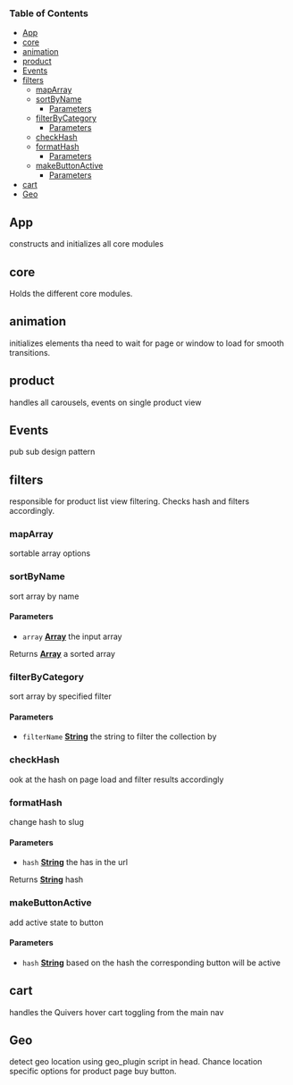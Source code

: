 <!-- Generated by documentation.js. Update this documentation by updating the source code. -->

### Table of Contents

-   [App][1]
-   [core][2]
-   [animation][3]
-   [product][4]
-   [Events][5]
-   [filters][6]
    -   [mapArray][7]
    -   [sortByName][8]
        -   [Parameters][9]
    -   [filterByCategory][10]
        -   [Parameters][11]
    -   [checkHash][12]
    -   [formatHash][13]
        -   [Parameters][14]
    -   [makeButtonActive][15]
        -   [Parameters][16]
-   [cart][17]
-   [Geo][18]

## App

constructs and initializes all core modules

## core

Holds the different core modules.

## animation

initializes elements tha need to wait for page or window
to load for smooth transitions.

## product

handles all carousels, events on single product view

## Events

pub sub design pattern

## filters

responsible for product list view filtering. Checks hash and filters accordingly.

### mapArray

sortable array options

### sortByName

sort array by name

#### Parameters

-   `array` **[Array][19]** the input array

Returns **[Array][19]** a sorted array

### filterByCategory

sort array by specified filter

#### Parameters

-   `filterName` **[String][20]** the string to filter the collection by

### checkHash

ook at the hash on page load
and filter results accordingly

### formatHash

change hash to slug

#### Parameters

-   `hash` **[String][20]** the has in the url

Returns **[String][20]** hash

### makeButtonActive

add active state to button

#### Parameters

-   `hash` **[String][20]** based on the hash the corresponding button will be active

## cart

handles the Quivers hover cart toggling from the main nav

## Geo

detect geo location using geo_plugin script in head.
Chance location specific options for product page buy button.

[1]: #app

[2]: #core

[3]: #animation

[4]: #product

[5]: #events

[6]: #filters

[7]: #maparray

[8]: #sortbyname

[9]: #parameters

[10]: #filterbycategory

[11]: #parameters-1

[12]: #checkhash

[13]: #formathash

[14]: #parameters-2

[15]: #makebuttonactive

[16]: #parameters-3

[17]: #cart

[18]: #geo

[19]: https://developer.mozilla.org/docs/Web/JavaScript/Reference/Global_Objects/Array

[20]: https://developer.mozilla.org/docs/Web/JavaScript/Reference/Global_Objects/String
